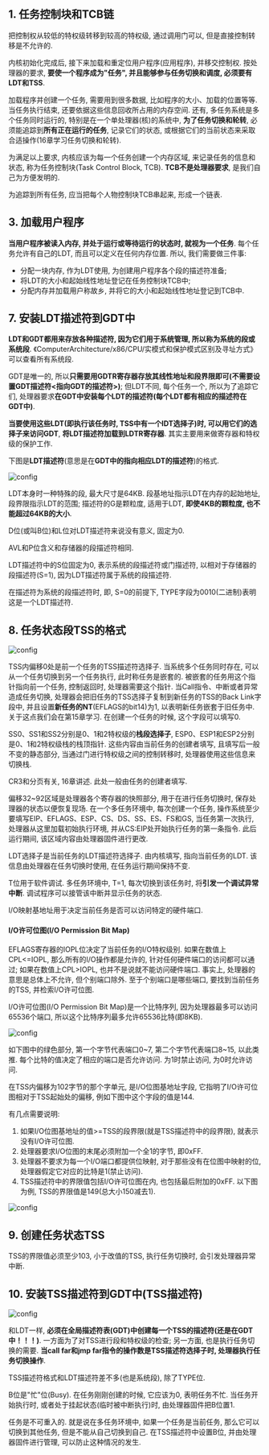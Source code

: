 ## 1. 任务控制块和TCB链

把控制权从较低的特权级转移到较高的特权级, 通过调用门可以, 但是直接控制转移是不允许的. 

内核初始化完成后, 接下来加载和重定位用户程序(应用程序), 并移交控制权. 按处理器的要求, **要使一个程序成为"任务", 并且能够参与任务切换和调度, 必须要有LDT和TSS**. 

加载程序并创建一个任务, 需要用到很多数据, 比如程序的大小、加载的位置等等. 当任务执行结束, 还要依据这些信息回收所占用的内存空间. 还有, 多任务系统是多个任务同时运行的, 特别是在一个单处理器(核)的系统中, **为了任务切换和轮转**, 必须能追踪到**所有正在运行的任务**, 记录它们的状态, 或根据它们的当前状态来采取合适操作(16章学习任务切换和轮转). 

为满足以上要求, 内核应该为每一个任务创建一个内存区域, 来记录任务的信息和状态, 称为任务控制块(Task Control Block, TCB). **TCB不是处理器要求**, 是我们自己为方便发明的. 

为追踪到所有任务, 应当把每个人物控制块TCB串起来, 形成一个链表. 

## 3. 加载用户程序

**当用户程序被读入内存, 并处于运行或等待运行的状态时, 就视为一个任务**. 每个任务允许有自己的LDT, 而且可以定义在任何内存位置. 所以, 我们需要做三件事: 

- 分配一块内存, 作为LDT使用, 为创建用户程序各个段的描述符准备; 
- 将LDT的大小和起始线性地址登记在任务控制块TCB中; 
- 分配内存并加载用户称故乡, 并将它的大小和起始线性地址登记到TCB中. 

## 7. 安装LDT描述符到GDT中

**LDT和GDT都用来存放各种描述符, 因为它们用于系统管理, 所以称为系统的段或系统段**. 《ComputerArchitecture/x86/CPU/实模式和保护模式区别及寻址方式》可以查看所有系统段. 

GDT是唯一的, 所以**只需要用GDTR寄存器存放其线性地址和段界限即可(不需要设置GDT描述符<指向GDT的描述符>)**; 但LDT不同, 每个任务一个, 所以为了追踪它们, 处理器要求**在GDT中安装每个LDT的描述符(每个LDT都有相应的描述符在GDT中)**. 

**当要使用这些LDT(即执行该任务时, TSS中有一个IDT选择子)**时, 可以**用它们的选择子来访问GDT**, **将LDT描述符加载到LDTR寄存器**. 其实主要用来做寄存器和特权级的保护工作. 

下图是**LDT描述符**(意思是在**GDT中的指向相应LDT的描述符**)的格式. 

![config](images/18.png)

LDT本身时一种特殊的段, 最大尺寸是64KB. 段基地址指示LDT在内存的起始地址, 段界限指示LDT的范围; 描述符的G是颗粒度, 适用于LDT, **即使4KB的颗粒度, 也不能超过64KB的大小**. 

D位(或叫B位)和L位对LDT描述符来说没有意义, 固定为0. 

AVL和P位含义和存储器的段描述符相同. 

LDT描述符中的S位固定为0, 表示系统的段描述符或门描述符, 以相对于存储器的段描述符(S=1), 因为LDT描述符属于系统的段描述符. 

在描述符为系统的段描述符时, 即, S=0的前提下, TYPE字段为0010(二进制)表明这是一个LDT描述符. 

## 8. 任务状态段TSS的格式

![config](images/2.png)

TSS内偏移0处是前一个任务的TSS描述符选择子. 当系统多个任务同时存在, 可以从一个任务切换到另一个任务执行, 此时称任务是嵌套的. 被嵌套的任务用这个指针指向前一个任务, 控制返回时, 处理器需要这个指针. 当Call指令、中断或者异常造成任务切换, 处理器会把旧任务的TSS选择子复制到新任务的TSS的Back Link字段中, 并且设置**新任务的NT**(EFLAGS的bit14)为1, 以表明新任务嵌套于旧任务中. 关于这点我们会在第15章学习. 在创建一个任务的时候, 这个字段可以填写0.

SS0、SS1和SS2分别是0、1和2特权级的**栈段选择子**, ESP0、ESP1和ESP2分别是0、1和2特权级栈的栈顶指针. 这些内容由当前任务的创建者填写, 且填写后一般不变的静态部分, 当通过门进行特权级之间的控制转移时, 处理器使用这些信息来切换栈. 

CR3和分页有关, 16章讲述. 此处一般由任务的创建者填写. 

偏移32~92区域是处理器各个寄存器的快照部分, 用于在进行任务切换时, 保存处理器的状态以便恢复现场. 在一个多任务环境中, 每次创建一个任务, 操作系统至少要填写EIP、EFLAGS、ESP、CS、DS、SS、ES、FS和GS, 当任务第一次执行, 处理器从这里加载初始执行环境, 并从CS:EIP处开始执行任务的第一条指令. 此后运行期间, 该区域内容由处理器固件进行更改. 

LDT选择子是当前任务的LDT描述符选择子. 由内核填写, 指向当前任务的LDT. 该信息由处理器在任务切换时使用, 在任务运行期间保持不变. 

T位用于软件调试. 多任务环境中, T=1, 每次切换到该任务时, 将**引发一个调试异常中断**. 调试程序可以接管该中断并显示任务的状态. 

I/O映射基地址用于决定当前任务是否可以访问特定的硬件端口. 

#### I/O许可位图(I/O Permission Bit Map)

EFLAGS寄存器的IOPL位决定了当前任务的I/O特权级别. 如果在数值上CPL<=IOPL, 那么所有的I/O操作都是允许的, 针对任何硬件端口的访问都可以通过; 如果在数值上CPL>IOPL, 也并不是说就不能访问硬件端口. 事实上, 处理器的意思是总体上不允许, 但个别端口除外. 至于个别端口是哪些端口, 要找到当前任务的TSS, 并检索I/O许可位图. 

I/O许可位图(I/O Permission Bit Map)是一个比特序列, 因为处理器最多可以访问65536个端口, 所以这个比特序列最多允许65536比特(即8KB). 

![config](images/21.png)

如下图中的绿色部分, 第一个字节代表端口0~7, 第二个字节代表端口8~15, 以此类推. 每个比特的值决定了相应的端口是否允许访问. 为1时禁止访问, 为0时允许访问. 

在TSS内偏移为102字节的那个字单元, 是I/O位图基地址字段, 它指明了I/O许可位图相对于TSS起始处的偏移, 例如下图中这个字段的值是144.

有几点需要说明:  

1. 如果I/O位图基地址的值>=TSS的段界限(就是TSS描述符中的段界限), 就表示没有I/O许可位图.  
2. 处理器要求I/O位图的末尾必须附加一个全1的字节, 即0xFF. 
3. 处理器不要求为每一个I/O端口都提供位映射, 对于那些没有在位图中映射的位, 处理器假定它对应的比特是1(禁止访问).  
4. TSS描述符中的界限值包括I/O许可位图在内, 也包括最后附加的0xFF. 以下图为例, TSS的界限值是149(总大小150减去1). 
 
![config](images/20.png)

## 9. 创建任务状态TSS

TSS的界限值必须至少103, 小于改值的TSS, 执行任务切换时, 会引发处理器异常中断. 

## 10. 安装TSS描述符到GDT中(TSS描述符)

![config](images/19.png)

和LDT一样, **必须在全局描述符表(GDT)中创建每一个TSS的描述符(还是在GDT中！！！)**. 一方面为了对TSS进行段和特权级的检查; 另一方面, 也是执行任务切换的需要. **当call far和jmp far指令的操作数是TSS描述符选择子时, 处理器执行任务切换操作**. 

TSS描述符格式和LDT描述符差不多(也是系统段), 除了TYPE位. 

B位是"忙"位(Busy). 在任务刚刚创建的时候, 它应该为0, 表明任务不忙. 当任务开始执行时, 或者处于挂起状态(临时被中断执行)时, 由处理器固件把B位置1.

任务是不可重入的. 就是说在多任务环境中, 如果一个任务是当前任务, 那么它可以切换到其他任务, 但是不能从自己切换到自己. 在TSS描述符中设置B位, 并由处理器固件进行管理, 可以防止这种情况的发生. 